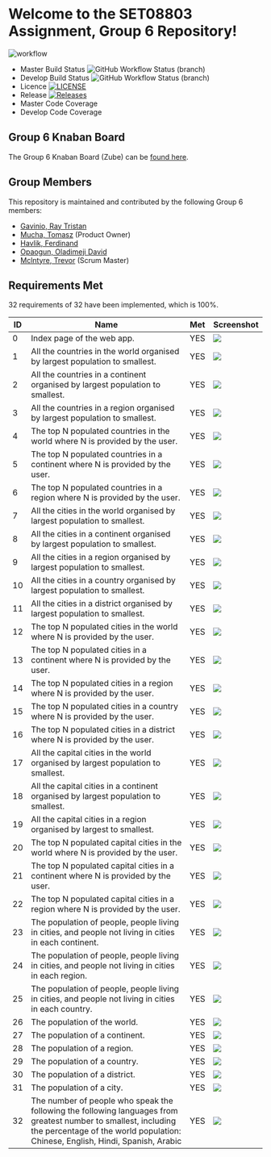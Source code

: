 # Welcome to the SET08803 Assignment, Group 6 Repository!

![workflow](https://github.com/xx00a/Group6/actions/workflows/main.yml/badge.svg)

- Master Build Status ![GitHub Workflow Status (branch)](https://img.shields.io/github/workflow/status/xx00a/Group6/Build%20for%20Group%206%20application/master)
- Develop Build Status ![GitHub Workflow Status (branch)](https://img.shields.io/github/workflow/status/xx00a/Group6/Build%20for%20Group%206%20application/develop)
- Licence [![LICENSE](https://img.shields.io/github/license/xx00a/Group6.svg?style=flat-square)](https://github.com/xx00a/Group6/blob/master/LICENSE)
- Release [![Releases](https://img.shields.io/github/release/xx00a/Group6/all.svg?style=flat-square)](https://github.com/xx00a/Group6/releases)
- Master Code Coverage
- Develop Code Coverage

## Group 6 Knaban Board
The Group 6 Knaban Board (Zube) can be [found here](https://zube.io/napier-151/group-6-project/w/workspace-1/kanban).

## Group Members
This repository is maintained and contributed by the following Group 6 members:

* [Gavinio, Ray Tristan](https://www.github.com/40522829)
* [Mucha, Tomasz](https://www.github.com/TomaszMuchaDev) (Product Owner)
* [Havlik, Ferdinand](https://www.github.com/fredy9669)
* [Opaogun, Oladimeji David](https://www.github.com/avison9)
* [Mclntyre, Trevor](https://www.github.com/xx00a) (Scrum Master)

## Requirements Met

32 requirements of 32 have been implemented, which is 100%.

| ID    | Name | Met | Screenshot |
|-------|------|--|------------|
| 0 |  Index page of the web app. | YES | ![](https://github.com/xx00a/Group6/blob/feature/screenshot/screenshots/index.png?raw=true) |
| 1 |  All the countries in the world organised by largest population to smallest. | YES | ![](https://github.com/xx00a/Group6/blob/feature/screenshot/screenshots/ReportID_1.png?raw=true) |
| 2 |  All the countries in a continent organised by largest population to smallest. | YES | ![](https://github.com/xx00a/Group6/blob/feature/screenshot/screenshots/ReportID_2.png?raw=true) |
| 3 |  All the countries in a region organised by largest population to smallest. | YES | ![](https://github.com/xx00a/Group6/blob/feature/screenshot/screenshots/ReportID_3.png?raw=true) |
| 4 |  The top N populated countries in the world where N is provided by the user. | YES | ![](https://github.com/xx00a/Group6/blob/feature/screenshot/screenshots/ReportID_4.png?raw=true) |
| 5 |  The top N populated countries in a continent where N is provided by the user. | YES | ![](https://github.com/xx00a/Group6/blob/feature/screenshot/screenshots/ReportID_5.png?raw=true) |
| 6 |  The top N populated countries in a region where N is provided by the user. | YES | ![](https://github.com/xx00a/Group6/blob/feature/screenshot/screenshots/ReportID_6.png?raw=true) |
| 7 |  All the cities in the world organised by largest population to smallest. | YES | ![](https://github.com/xx00a/Group6/blob/feature/screenshot/screenshots/ReportID_7.png?raw=true) |
| 8 |  All the cities in a continent organised by largest population to smallest. | YES | ![](https://github.com/xx00a/Group6/blob/feature/screenshot/screenshots/ReportID_8.png?raw=true) |
| 9 |  All the cities in a region organised by largest population to smallest. | YES | ![](https://github.com/xx00a/Group6/blob/feature/screenshot/screenshots/ReportID_9.png?raw=true) |
| 10 |  All the cities in a country organised by largest population to smallest. | YES | ![](https://github.com/xx00a/Group6/blob/feature/screenshot/screenshots/ReportID_10.png?raw=true) |
| 11 |  All the cities in a district organised by largest population to smallest. | YES | ![](https://github.com/xx00a/Group6/blob/feature/screenshot/screenshots/ReportID_11.png?raw=true) |
| 12 |  The top N populated cities in the world where N is provided by the user. | YES | ![](https://github.com/xx00a/Group6/blob/feature/screenshot/screenshots/ReportID_12.png?raw=true) |
| 13 |  The top N populated cities in a continent where N is provided by the user. | YES | ![](https://github.com/xx00a/Group6/blob/feature/screenshot/screenshots/ReportID_13.png?raw=true) |
| 14 |  The top N populated cities in a region where N is provided by the user. | YES | ![](https://github.com/xx00a/Group6/blob/feature/screenshot/screenshots/ReportID_14.png?raw=true) |
| 15 |  The top N populated cities in a country where N is provided by the user. | YES | ![](https://github.com/xx00a/Group6/blob/feature/screenshot/screenshots/ReportID_15.png?raw=true) |
| 16 |  The top N populated cities in a district where N is provided by the user. | YES | ![](https://github.com/xx00a/Group6/blob/feature/screenshot/screenshots/ReportID_16.png?raw=true) |
| 17 |  All the capital cities in the world organised by largest population to smallest. | YES | ![](https://github.com/xx00a/Group6/blob/feature/screenshot/screenshots/ReportID_17.png?raw=true) |
| 18 |  All the capital cities in a continent organised by largest population to smallest. | YES | ![](https://github.com/xx00a/Group6/blob/feature/screenshot/screenshots/ReportID_18.png?raw=true) |
| 19 |  All the capital cities in a region organised by largest to smallest. | YES | ![](https://github.com/xx00a/Group6/blob/feature/screenshot/screenshots/ReportID_19.png?raw=true) |
| 20 |  The top N populated capital cities in the world where N is provided by the user. | YES | ![](https://github.com/xx00a/Group6/blob/feature/screenshot/screenshots/ReportID_20.png?raw=true) |
| 21 |  The top N populated capital cities in a continent where N is provided by the user. | YES | ![](https://github.com/xx00a/Group6/blob/feature/screenshot/screenshots/ReportID_21.png?raw=true) |
| 22 |  The top N populated capital cities in a region where N is provided by the user. | YES | ![](https://github.com/xx00a/Group6/blob/feature/screenshot/screenshots/ReportID_22.png?raw=true) |
| 23 |  The population of people, people living in cities, and people not living in cities in each continent. | YES | ![](https://github.com/xx00a/Group6/blob/feature/screenshot/screenshots/ReportID_23.png?raw=true) |
| 24 |  The population of people, people living in cities, and people not living in cities in each region. | YES | ![](https://github.com/xx00a/Group6/blob/feature/screenshot/screenshots/ReportID_24.png?raw=true) |
| 25 |  The population of people, people living in cities, and people not living in cities in each country. | YES | ![](https://github.com/xx00a/Group6/blob/feature/screenshot/screenshots/ReportID_25.png?raw=true) |
| 26 |  The population of the world. | YES | ![](https://github.com/xx00a/Group6/blob/feature/screenshot/screenshots/ReportID_26.png?raw=true) |
| 27 |  The population of a continent. | YES | ![](https://github.com/xx00a/Group6/blob/feature/screenshot/screenshots/ReportID_27.png?raw=true) |
| 28 |  The population of a region. | YES | ![](https://github.com/xx00a/Group6/blob/feature/screenshot/screenshots/ReportID_28.png?raw=true) |
| 29 |  The population of a country. | YES | ![](https://github.com/xx00a/Group6/blob/feature/screenshot/screenshots/ReportID_29.png?raw=true) |
| 30 |  The population of a district. | YES | ![](https://github.com/xx00a/Group6/blob/feature/screenshot/screenshots/ReportID_30.png?raw=true) |
| 31 |  The population of a city. | YES | ![](https://github.com/xx00a/Group6/blob/feature/screenshot/screenshots/ReportID_31.png?raw=true) |
| 32 |  The number of people who speak the following the following languages from greatest number to smallest, including the percentage of the world population: Chinese, English, Hindi, Spanish, Arabic | YES | ![](https://github.com/xx00a/Group6/blob/feature/screenshot/screenshots/ReportID_32.png?raw=true) |
